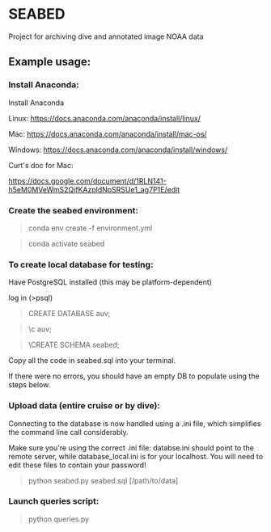 # SEABED
Project for archiving dive and annotated image NOAA data

## Example usage:

### Install Anaconda:
Install Anaconda 

Linux: https://docs.anaconda.com/anaconda/install/linux/

Mac: https://docs.anaconda.com/anaconda/install/mac-os/

Windows: https://docs.anaconda.com/anaconda/install/windows/


Curt's doc for Mac:

https://docs.google.com/document/d/1RLN141-h5eM0MVeWmS2QjfKAzpldNpSRSUe1_ag7P1E/edit


### Create the seabed environment:
>conda env create -f environment.yml

>conda activate seabed


### To create local database for testing:
Have PostgreSQL installed (this may be platform-dependent)

log in (>psql)

>CREATE DATABASE auv;

>\c auv;

>\CREATE SCHEMA seabed;

Copy all the code in seabed.sql into your terminal.

If there were no errors, you should have an empty DB to populate using the steps below.



### Upload data (entire cruise or by dive):
Connecting to the database is now handled using a .ini file, which simplifies the command line call considerably.

Make sure you're using the correct .ini file: databse.ini should point to the remote server, while database_local.ini is for your localhost. You will need to edit these files to contain your password!

>python seabed.py seabed.sql [/path/to/data] 


### Launch queries script:
>python queries.py

